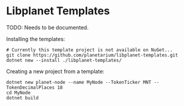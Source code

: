 Libplanet Templates
===================

TODO: Needs to be documented.

Installing the templates:

~~~~ console
# Currently this template project is not available on NuGet...
git clone https://github.com/planetarium/libplanet-templates.git
dotnet new --install ./libplanet-templates/
~~~~

Creating a new project from a template:

~~~~ console
dotnet new planet-node --name MyNode --TokenTicker MNT --TokenDecimalPlaces 18
cd MyNode
dotnet build
~~~~
